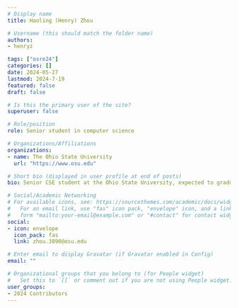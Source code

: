 ```yaml
---
# Display name
title: Haoling (Henry) Zhou 

# Username (this should match the folder name)
authors:
- henryz

tags: ["osre24"]
categories: []
date: 2024-05-27
lastmod: 2024-7-19
featured: false
draft: false

# Is this the primary user of the site?
superuser: false

# Role/position
role: Senior student in computer science 

# Organizations/Affiliations
organizations:
- name: The Ohio State University 
  url: "https://www.osu.edu"

# Short bio (displayed in user profile at end of posts)
bio: Senior CSE student at the Ohio State University, expected to graduate in spring 2025.

# Social/Academic Networking
# For available icons, see: https://sourcethemes.com/academic/docs/widgets/#icons
#   For an email link, use "fas" icon pack, "envelope" icon, and a link in the
#   form "mailto:your-email@example.com" or "#contact" for contact widget.
social:
- icon: envelope
  icon_pack: fas
  link: zhou.3890@osu.edu 

# Enter email to display Gravatar (if Gravatar enabled in Config)
email: ""

# Organizational groups that you belong to (for People widget)
#   Set this to `[]` or comment out if you are not using People widget.  
user_groups:
- 2024 Contributors
---
```


